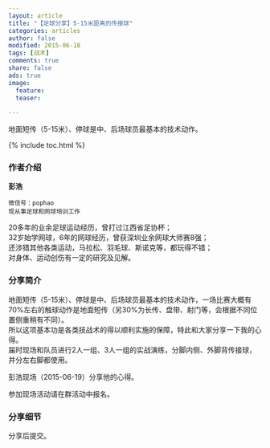 ```yaml
---
layout: article
title: "【足球分享】5-15米距离的传接球"
categories: articles
author: false
modified: 2015-06-18
tags: [战术]
comments: true
share: false
ads: true
image: 
  feature: 
  teaser: 
    
---
```


地面短传（5-15米）、停球是中、后场球员最基本的技术动作。

{% include toc.html %}

### 作者介绍
**彭浩** 

	微信号：pophao
	现从事足球和网球培训工作 
	
20多年的业余足球运动经历，曾打过江西省足协杯；   
32岁始学网球，6年的网球经历，曾获深圳业余网球大师赛8强；  
还涉猎其他各类运动，马拉松、羽毛球、斯诺克等，都玩得不错；     
对身体、运动创伤有一定的研究及见解。    

### 分享简介
地面短传（5-15米）、停球是中、后场球员最基本的技术动作，一场比赛大概有70%左右的触球动作是地面短传（另30%为长传、盘带、射门等，会根据不同位置侧重稍有不同）。    
所以这项基本功是各类技战术的得以顺利实施的保障，特此和大家分享一下我的心得。    
届时现场和队员进行2人一组、3人一组的实战演练，分脚内侧、外脚背传接球，并分左右脚都使用。    

彭浩现场（2015-06-19）分享他的心得。

参加现场活动请在群活动中报名。

### 分享细节

分享后提交。

